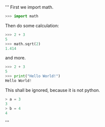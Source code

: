 '''
First we import math.
```python
>>> import math
```

Then do some calculation:
```python
>>> 2 + 3
5
>>> math.sqrt(2)
1.414
```

and more.
```python
>>> 2 + 3
5
>>> print("Hello World!")
Hello World!
```

This shall be ignored, because it is not python.
```javascript
> a = 3
3
> b = 4
4
```
'''